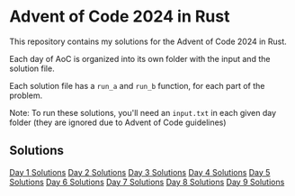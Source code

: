 # Advent of Code 2024 in Rust

This repository contains my solutions for the Advent of Code 2024 in Rust. 

Each day of AoC is organized into its own folder with the input and the solution file. 

Each solution file has a `run_a` and `run_b` function, for each part of the problem.

Note: To run these solutions, you'll need an `input.txt` in each given day folder (they are ignored due to Advent of Code guidelines)

## Solutions

[Day 1 Solutions](./src/day_1/day_1.rs)
[Day 2 Solutions](./src/day_2/day_2.rs)
[Day 3 Solutions](./src/day_3/day_3.rs)
[Day 4 Solutions](./src/day_4/day_4.rs)
[Day 5 Solutions](./src/day_5/day_5.rs)
[Day 6 Solutions](./src/day_6/day_6.rs)
[Day 7 Solutions](./src/day_7/day_7.rs)
[Day 8 Solutions](./src/day_8/day_8.rs)
[Day 9 Solutions](./src/day_9/day_9.rs)
